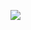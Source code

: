 ![](https://www.plantuml.com/plantuml/png/XP6nQW9148Phvoa6goHmWfTMH89TD24vaXJ1OkEjSVLkzzYTYqWG92-GBgsl81X84ts6lJVAddgYiR0PTlxvsMz-fc68QKhZ24XGnF6XtVBiT_PbvtQHJLtzjNDqZvNziGkxogRPXnENTfbzeftP6K34UuIaK8lNFc4eDE-IK1B038LCc6OnTbMSACab1JHs34Uh0aWLSYpNQarkXgGIhDRhPMG6ms4Ltw5KZ9-43DN8u6smdO-KMHjAkr_n-QAIz9EpHs5I5c50QIZKUUU_fKznTEoPm0H0IEAwnxeSh_duHJ4TxcjjbHeEK8pGy_8b0TPwqUto15o_SLsaCQuxcSVF3OWRoushbO4fhwM300FJoRN9Tkb3eBy7z4y1B_U1JKRiYhaacu-mFGxkMaVuUnwn_AvOs0zsoO_cUPkqaDTTwqE3oz2T_0y0)
